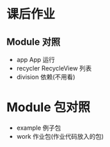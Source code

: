 # 课后作业

## Module 对照
* app           App 运行
* recycler      RecycleView 列表
* division      依赖(不用看)

# Module 包对照
* example       例子包
* work          作业包(作业代码放入的包)